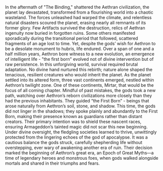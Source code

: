 In the aftermath of "The Binding," shattered the Aethran civilization, the planet lay devastated, transformed from a flourishing world into a chaotic wasteland. The forces unleashed had warped the climate, and relentless natural disasters scoured the planet, erasing nearly all remnants of its former glory. Few Artifacts survived the destruction, relics of Aethran ingenuity now buried in forgotten ruins. Some others manifested sporadically during the transitional period that followed, scattered fragments of an age lost to time. Yet, despite the gods’ wish for Aethron to be a desolate monument to hubris, life endured. Over a span of one and a half million years, Aethron bore witness to a new evolution, an emergence of intelligent life - "the first born" evolved not of divine intervention but of raw persistence. In this unforgiving world, survival required brutal adaptation. No divine hand nurtured this rebirth; nature alone shaped the tenacious, resilient creatures who would inherit the planet. As the planet settled into its altered form, three vast continents emerged, nestled within Aethron’s twilight zone. One of these continents, Mirtar, that would be the focus of all coming chapter. Mindful of past mistakes, the gods took a new path, watching over Aethron’s reborn civilizations more closely than they had the previous inhabitants. They guided “the First Born” - beings that arose naturally from Aethron’s soil, stone, and shadow. This time, the gods did not linger in the shadows; they spoke plainly and abundantly to the First Born, making their presence known as guardians rather than distant creators. Their primary intention was to shield these nascent races, ensuring Armageddon’s tainted magic did not scar this new beginning. Under divine oversight, the fledgling societies learned to thrive, unwittingly protected from the lingering echoes of the god of apocalypse. It was a cautious balance the gods struck, carefully shepherding life without overstepping, ever wary of awakening another era of ruin. Their decision marked the beginning of Aethron’s great era, an Epoch of Great Myths—a time of legendary heroes and monstrous foes, when gods walked alongside mortals and shared in their triumphs and fears. 